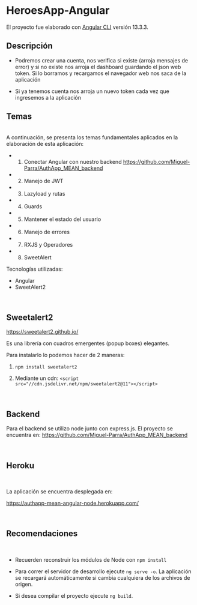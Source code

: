 # **HeroesApp-Angular**

El proyecto fue elaborado con [Angular CLI](https://github.com/angular/angular-cli) versión 13.3.3.
## **Descripción**

- Podremos crear una cuenta, nos verifica si existe (arroja mensajes de error) y si no existe nos arroja el dashboard guardando el json web token. Si lo borramos y recargamos el navegador web nos saca de la aplicación

- Si ya tenemos cuenta nos arroja un nuevo token cada vez que ingresemos a la aplicación


## **Temas** ##
<br>
A continuación, se presenta los temas fundamentales aplicados en la elaboración de esta aplicación:

- 1. Conectar Angular con nuestro backend https://github.com/Miguel-Parra/AuthApp_MEAN_backend 
- 2. Manejo de JWT
- 3. Lazyload y rutas
- 4. Guards
- 5. Mantener el estado del usuario
- 6. Manejo de errores
- 7. RXJS y Operadores
- 8. SweetAlert

Tecnologías utilizadas:

- Angular
- SweetAlert2


<br>

## **Sweetalert2**

https://sweetalert2.github.io/

Es una librería con cuadros emergentes (popup boxes) elegantes. 

Para instalarlo lo podemos hacer de 2 maneras:

1. ``npm install sweetalert2``

2. Mediante un cdn: ``<script src="//cdn.jsdelivr.net/npm/sweetalert2@11"></script>``

<br>

## **Backend**
Para el backend se utilizo node junto con express.js.
El proyecto se encuentra en: https://github.com/Miguel-Parra/AuthApp_MEAN_backend 

<br>

## **Heroku**

<br>

La aplicación se encuentra desplegada en:

https://authapp-mean-angular-node.herokuapp.com/

<br>

## **Recomendaciones**

<br>

- Recuerden reconstruir los módulos de Node con `npm install`

- Para correr el servidor de desarrollo ejecute `ng serve -o`. La aplicación se recargará automáticamente si cambia cualquiera de los archivos de origen.


- Si desea compilar el proyecto ejecute `ng build`.
